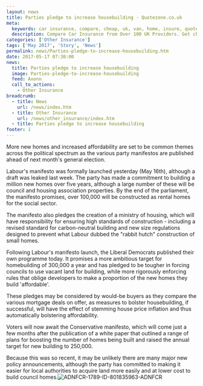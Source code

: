 ```yaml
---
layout: news
title: Parties pledge to increase housebuilding - Quotezone.co.uk
meta:
  keywords: car insurance, compare, cheap, uk, van, home, insure, quotes, online, comparison, bike, loans, life
  description: Compare Car Insurance from Over 100 UK Providers. Get cheap quotes online now using our fast, free, secure comparison site
categories: ['Other Insurance']
tags: ['May 2017', 'Story', 'News']
permalink: news/Parties-pledge-to-increase-housebuilding.htm
date: 2017-05-17 07:30:00
news:
  title: Parties pledge to increase housebuilding
  image: Parties-pledge-to-increase-housebuilding
  feed: Axonn
  call_to_actions:
    - Other Insurance
breadcrumb:
  - title: News
    url: /news/index.htm
  - title: Other Insurance
    url: /news/other_insurance/index.htm
  - title: Parties pledge to increase housebuilding
footer: 1
---
```


More new homes and increased affordability are set to be common themes across the political spectrum as the various party manifestos are published ahead of next month&#39;s general election.

Labour&#39;s manifesto was formally launched yesterday (May 16th), although a draft was leaked last week. The party has made a commitment to building a million new homes over five years, although a large number of these will be council and housing association properties. By the end of the parliament, the manifesto promises, over 100,000 will be constructed as rental homes for the social sector.

The manifesto also pledges the creation of a ministry of housing, which will have responsibility for ensuring high standards of construction - including a revised standard for carbon-neutral building and new size regulations designed to prevent what Labour dubbed the &quot;rabbit hutch&quot; construction of small homes.

Following Labour&#39;s manifesto launch, the Liberal Democrats published their own programme today. It promises a more ambitious target for homebuilding of 300,000 a year and has pledged to be tougher in forcing councils to use vacant land for building, while more rigorously enforcing rules that oblige developers to make a proportion of the new homes they build &#39;affordable&#39;.

These pledges may be considered by would-be buyers as they compare the various mortgage deals on offer, as measures to bolster housebuilding, if successful, will have the effect of stemming house price inflation and thus automatically bolstering affordability.&nbsp;

Voters will now await the Conservative manifesto, which will come just a few months after the publication of a white paper that outlined a range of plans for boosting the number of homes being built and raised the annual target for new building to 250,000.

Because this was so recent, it may be unlikely there are many major new policy announcements, although the party has committed to making it easier for local authorities to acquire land more easily and at lower cost to build council homes.<img alt="ADNFCR-1789-ID-801835963-ADNFCR" src="http://feeds.directnews.co.uk/feedtrack/justcopyright.gif?feedid=1789&itemid=801835963" />